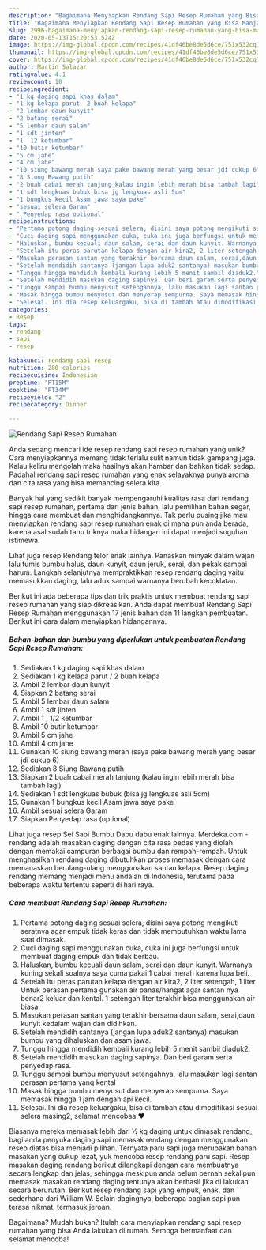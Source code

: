 ```yaml
---
description: "Bagaimana Menyiapkan Rendang Sapi Resep Rumahan yang Bisa Manjain Lidah"
title: "Bagaimana Menyiapkan Rendang Sapi Resep Rumahan yang Bisa Manjain Lidah"
slug: 2996-bagaimana-menyiapkan-rendang-sapi-resep-rumahan-yang-bisa-manjain-lidah
date: 2020-05-13T15:20:53.524Z
image: https://img-global.cpcdn.com/recipes/41df46be8de5d6ce/751x532cq70/rendang-sapi-resep-rumahan-foto-resep-utama.jpg
thumbnail: https://img-global.cpcdn.com/recipes/41df46be8de5d6ce/751x532cq70/rendang-sapi-resep-rumahan-foto-resep-utama.jpg
cover: https://img-global.cpcdn.com/recipes/41df46be8de5d6ce/751x532cq70/rendang-sapi-resep-rumahan-foto-resep-utama.jpg
author: Martin Salazar
ratingvalue: 4.1
reviewcount: 10
recipeingredient:
- "1 kg daging sapi khas dalam"
- "1 kg kelapa parut  2 buah kelapa"
- "2 lembar daun kunyit"
- "2 batang serai"
- "5 lembar daun salam"
- "1 sdt jinten"
- "1  12 ketumbar"
- "10 butir ketumbar"
- "5 cm jahe"
- "4 cm jahe"
- "10 siung bawang merah saya pake bawang merah yang besar jdi cukup 6"
- "8 Siung Bawang putih"
- "2 buah cabai merah tanjung kalau ingin lebih merah bisa tambah lagi"
- "1 sdt lengkuas bubuk bisa jg lengkuas asli 5cm"
- "1 bungkus kecil Asam jawa saya pake"
- "sesuai selera Garam"
- " Penyedap rasa optional"
recipeinstructions:
- "Pertama potong daging sesuai selera, disini saya potong mengikuti seratnya agar empuk tidak keras dan tidak membutuhkan waktu lama saat dimasak."
- "Cuci daging sapi menggunakan cuka, cuka ini juga berfungsi untuk membuat daging empuk dan tidak berbau."
- "Haluskan, bumbu kecuali daun salam, serai dan daun kunyit. Warnanya kuning sekali soalnya saya cuma pakai 1 cabai merah karena lupa beli."
- "Setelah itu peras parutan kelapa dengan air kira2, 2 liter setengah, 1 liter Untuk perasan pertama gunakan air panas/hangat agar santan nya benar2 keluar dan kental. 1 setengah liter terakhir bisa menggunakan air biasa."
- "Masukan perasan santan yang terakhir bersama daun salam, serai,daun kunyit kedalam wajan dan didihkan."
- "Setelah mendidih santanya (jangan lupa aduk2 santanya) masukan bumbu yang dihaluskan dan asam jawa."
- "Tunggu hingga mendidih kembali kurang lebih 5 menit sambil diaduk2."
- "Setelah mendidih masukan daging sapinya. Dan beri garam serta penyedap rasa."
- "Tunggu sampai bumbu menyusut setengahnya, lalu masukan lagi santan perasan pertama yang kental"
- "Masak hingga bumbu menyusut dan menyerap sempurna. Saya memasak hingga 1 jam dengan api kecil."
- "Selesai. Ini dia resep keluargaku, bisa di tambah atau dimodifikasi sesuai selera masing2, selamat mencobaa ❤"
categories:
- Resep
tags:
- rendang
- sapi
- resep

katakunci: rendang sapi resep 
nutrition: 280 calories
recipecuisine: Indonesian
preptime: "PT15M"
cooktime: "PT34M"
recipeyield: "2"
recipecategory: Dinner

---
```



![Rendang Sapi Resep Rumahan](https://img-global.cpcdn.com/recipes/41df46be8de5d6ce/751x532cq70/rendang-sapi-resep-rumahan-foto-resep-utama.jpg)

Anda sedang mencari ide resep rendang sapi resep rumahan yang unik? Cara menyiapkannya memang tidak terlalu sulit namun tidak gampang juga. Kalau keliru mengolah maka hasilnya akan hambar dan bahkan tidak sedap. Padahal rendang sapi resep rumahan yang enak selayaknya punya aroma dan cita rasa yang bisa memancing selera kita.

Banyak hal yang sedikit banyak mempengaruhi kualitas rasa dari rendang sapi resep rumahan, pertama dari jenis bahan, lalu pemilihan bahan segar, hingga cara membuat dan menghidangkannya. Tak perlu pusing jika mau menyiapkan rendang sapi resep rumahan enak di mana pun anda berada, karena asal sudah tahu triknya maka hidangan ini dapat menjadi suguhan istimewa.

Lihat juga resep Rendang telor enak lainnya. Panaskan minyak dalam wajan lalu tumis bumbu halus, daun kunyit, daun jeruk, serai, dan pekak sampai harum. Langkah selanjutnya mempraktikkan resep rendang daging yaitu memasukkan daging, lalu aduk sampai warnanya berubah kecoklatan.


Berikut ini ada beberapa tips dan trik praktis untuk membuat rendang sapi resep rumahan yang siap dikreasikan. Anda dapat membuat Rendang Sapi Resep Rumahan menggunakan 17 jenis bahan dan 11 langkah pembuatan. Berikut ini cara dalam menyiapkan hidangannya.

<!--inarticleads1-->

##### Bahan-bahan dan bumbu yang diperlukan untuk pembuatan Rendang Sapi Resep Rumahan:

1. Sediakan 1 kg daging sapi khas dalam
1. Sediakan 1 kg kelapa parut / 2 buah kelapa
1. Ambil 2 lembar daun kunyit
1. Siapkan 2 batang serai
1. Ambil 5 lembar daun salam
1. Ambil 1 sdt jinten
1. Ambil 1 , 1/2 ketumbar
1. Ambil 10 butir ketumbar
1. Ambil 5 cm jahe
1. Ambil 4 cm jahe
1. Gunakan 10 siung bawang merah (saya pake bawang merah yang besar jdi cukup 6)
1. Sediakan 8 Siung Bawang putih
1. Siapkan 2 buah cabai merah tanjung (kalau ingin lebih merah bisa tambah lagi)
1. Sediakan 1 sdt lengkuas bubuk (bisa jg lengkuas asli 5cm)
1. Gunakan 1 bungkus kecil Asam jawa saya pake
1. Ambil sesuai selera Garam
1. Siapkan  Penyedap rasa (optional)


Lihat juga resep Sei Sapi Bumbu Dabu dabu enak lainnya. Merdeka.com - rendang adalah masakan daging dengan cita rasa pedas yang diolah dengan memakai campuran berbagai bumbu dan rempah-rempah. Untuk menghasilkan rendang daging dibutuhkan proses memasak dengan cara memanaskan berulang-ulang menggunakan santan kelapa. Resep daging rendang memang menjadi menu andalan di Indonesia, terutama pada beberapa waktu tertentu seperti di hari raya. 

<!--inarticleads2-->

##### Cara membuat Rendang Sapi Resep Rumahan:

1. Pertama potong daging sesuai selera, disini saya potong mengikuti seratnya agar empuk tidak keras dan tidak membutuhkan waktu lama saat dimasak.
1. Cuci daging sapi menggunakan cuka, cuka ini juga berfungsi untuk membuat daging empuk dan tidak berbau.
1. Haluskan, bumbu kecuali daun salam, serai dan daun kunyit. Warnanya kuning sekali soalnya saya cuma pakai 1 cabai merah karena lupa beli.
1. Setelah itu peras parutan kelapa dengan air kira2, 2 liter setengah, 1 liter Untuk perasan pertama gunakan air panas/hangat agar santan nya benar2 keluar dan kental. 1 setengah liter terakhir bisa menggunakan air biasa.
1. Masukan perasan santan yang terakhir bersama daun salam, serai,daun kunyit kedalam wajan dan didihkan.
1. Setelah mendidih santanya (jangan lupa aduk2 santanya) masukan bumbu yang dihaluskan dan asam jawa.
1. Tunggu hingga mendidih kembali kurang lebih 5 menit sambil diaduk2.
1. Setelah mendidih masukan daging sapinya. Dan beri garam serta penyedap rasa.
1. Tunggu sampai bumbu menyusut setengahnya, lalu masukan lagi santan perasan pertama yang kental
1. Masak hingga bumbu menyusut dan menyerap sempurna. Saya memasak hingga 1 jam dengan api kecil.
1. Selesai. Ini dia resep keluargaku, bisa di tambah atau dimodifikasi sesuai selera masing2, selamat mencobaa ❤


Biasanya mereka memasak lebih dari ½ kg daging untuk dimasak rendang, bagi anda penyuka daging sapi memasak rendang dengan menggunakan resep diatas bisa menjadi pilihan. Ternyata paru sapi juga merupakan bahan masakan yang cukup lezat, yuk mencoba resep rendang paru sapi. Resep masakan daging rendang berikut dilengkapi dengan cara membuatnya secara lengkap dan jelas, sehingga meskipun anda belum pernah sekalipun memasak masakan rendang daging tentunya akan berhasil jika di lakukan secara berurutan. Berikut resep rendang sapi yang empuk, enak, dan sederhana dari William W. Selain dagingnya, beberapa bagian sapi pun terasa nikmat, termasuk jeroan. 

Bagaimana? Mudah bukan? Itulah cara menyiapkan rendang sapi resep rumahan yang bisa Anda lakukan di rumah. Semoga bermanfaat dan selamat mencoba!

